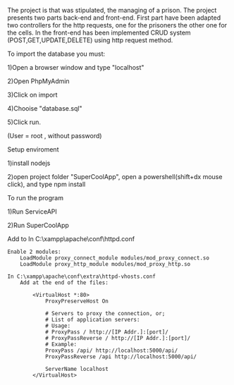 The project is that was stipulated, the managing of a prison. The project presents two parts back-end and front-end.
First part have been adapted two controllers for the http requests, one for the prisoners the other one for the cells.
In the front-end has been implemented CRUD system (POST,GET,UPDATE,DELETE) using http request method.

To import the database you must:

1)Open a browser window and type "localhost"

2)Open PhpMyAdmin

3)Click on import 

4)Chooise "database.sql"

5)Click run.

(User = root , without password)


Setup enviroment

1)install nodejs

2)open project folder "SuperCoolApp", open a  powershell(shift+dx mouse click), and type npm install


To run the program

1)Run ServiceAPI

2)Run SuperCoolApp




Add to
	In C:\xampp\apache\conf\httpd.conf
	
	Enable 2 modules:
		LoadModule proxy_connect_module modules/mod_proxy_connect.so
		LoadModule proxy_http_module modules/mod_proxy_http.so
		
	In C:\xampp\apache\conf\extra\httpd-vhosts.conf
		Add at the end of the files:
		
			<VirtualHost *:80>
				ProxyPreserveHost On

				# Servers to proxy the connection, or;
				# List of application servers:
				# Usage:
				# ProxyPass / http://[IP Addr.]:[port]/
				# ProxyPassReverse / http://[IP Addr.]:[port]/
				# Example: 
				ProxyPass /api/ http://localhost:5000/api/
				ProxyPassReverse /api http://localhost:5000/api/

				ServerName localhost
			</VirtualHost>
	
	
